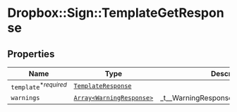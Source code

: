 # Dropbox::Sign::TemplateGetResponse



## Properties

| Name | Type | Description | Notes |
| ---- | ---- | ----------- | ----- |
| `template`<sup>*_required_</sup> | [```TemplateResponse```](TemplateResponse.md) |    |  |
| `warnings` | [```Array<WarningResponse>```](WarningResponse.md) |  _t__WarningResponse::LIST_DESCRIPTION  |  |

